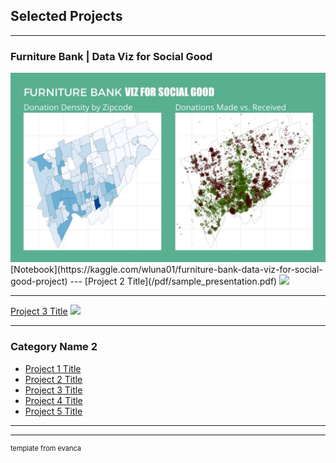 ## Selected Projects

---

### Furniture Bank | Data Viz for Social Good 
<img src="images/furniture_bank.jpg?raw=true"/>
[Notebook](https://kaggle.com/wluna01/furniture-bank-data-viz-for-social-good-project)
---
[Project 2 Title](/pdf/sample_presentation.pdf)
<img src="images/dummy_thumbnail.jpg?raw=true"/>

---
[Project 3 Title](http://example.com/)
<img src="images/dummy_thumbnail.jpg?raw=true"/>

---

### Category Name 2

- [Project 1 Title](http://example.com/)
- [Project 2 Title](http://example.com/)
- [Project 3 Title](http://example.com/)
- [Project 4 Title](http://example.com/)
- [Project 5 Title](http://example.com/)

---




---
<p style="font-size:11px">template from evanca</p>
